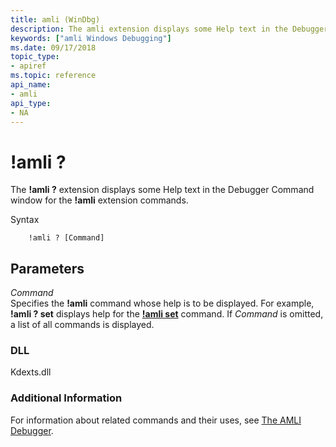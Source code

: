 ```yaml
---
title: amli (WinDbg)
description: The amli extension displays some Help text in the Debugger Command window for the amli extension commands.
keywords: ["amli Windows Debugging"]
ms.date: 09/17/2018
topic_type:
- apiref
ms.topic: reference
api_name:
- amli
api_type:
- NA
---
```


# !amli ?


The **!amli ?** extension displays some Help text in the Debugger Command window for the **!amli** extension commands.

Syntax

```dbgcmd
    !amli ? [Command] 
```

## <span id="ddk__amli__dbg"></span><span id="DDK__AMLI__DBG"></span>Parameters


<span id="_______Command______"></span><span id="_______command______"></span><span id="_______COMMAND______"></span> *Command*   
Specifies the **!amli** command whose help is to be displayed. For example, **!amli ? set** displays help for the [**!amli set**](-amli-set.md) command. If *Command* is omitted, a list of all commands is displayed.

### <span id="DLL"></span><span id="dll"></span>DLL

Kdexts.dll

### <span id="Additional_Information"></span><span id="additional_information"></span><span id="ADDITIONAL_INFORMATION"></span>Additional Information

For information about related commands and their uses, see [The AMLI Debugger](the-amli-debugger.md).

 

 





